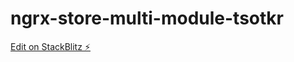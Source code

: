 # ngrx-store-multi-module-tsotkr

[Edit on StackBlitz ⚡️](https://stackblitz.com/edit/ngrx-store-multi-module-jr9hpm)
